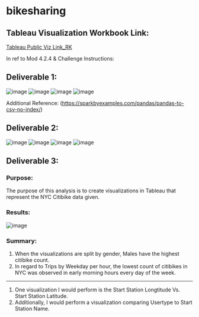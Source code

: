 # bikesharing

## Tableau Visualization Workbook Link: 
[Tableau Public Viz Link_RK](https://public.tableau.com/app/profile/raksha.k4681/viz/NYCCitibikeChallenge_16781654082030/Story1)



In ref to Mod 4.2.4 & Challenge Instructions: 
## Deliverable 1: 
![image](https://user-images.githubusercontent.com/116187123/223319005-3543c056-6844-45c9-a58e-828c9d0a7d48.png)
![image](https://user-images.githubusercontent.com/116187123/223319035-97cd3f85-e9c2-417c-8761-b7b004a6a2a9.png)
![image](https://user-images.githubusercontent.com/116187123/223319105-82f1fa06-60e3-4da6-b610-8ac94fc9eaf6.png)
![image](https://user-images.githubusercontent.com/116187123/223324223-6425c620-b266-4fb0-8ae6-2acc62ab5f49.png)

Additional Reference: (https://sparkbyexamples.com/pandas/pandas-to-csv-no-index/)

## Deliverable 2: 

![image](https://user-images.githubusercontent.com/116187123/223319530-72a31265-f2fc-4ae4-adee-a824814624bd.png)
![image](https://user-images.githubusercontent.com/116187123/223319345-b9c0cdf3-7df7-440d-8835-cc3e63f36345.png)
![image](https://user-images.githubusercontent.com/116187123/223319415-98d6ac79-b109-4d50-be65-667f4e531952.png)
![image](https://user-images.githubusercontent.com/116187123/223319446-116191d2-9e72-456f-9346-b120e019f256.png)

## Deliverable 3: 
### Purpose: 
The purpose of this analysis is to create visualizations in Tableau that represent the NYC Citibike data given. 

### Results: 
![image](https://user-images.githubusercontent.com/116187123/223321266-eb79260f-1dbe-45e8-bd7d-553b939aac6f.png)

### Summary: 
1. When the visualizations are split by gender, Males have the highest citibike count. 
2. In regard to Trips by Weekday per hour, the lowest count of citibikes in NYC was observed in early morning hours every day of the week. 
-------------
1. One visualization I would perform is the Start Station Longtitude Vs. Start Station Latitude. 
2. Additionally, I would perform a visualization comparing Usertype to Start Station Name. 
